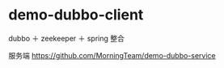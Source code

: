 # demo-dubbo-client

dubbo ＋ zeekeeper ＋ spring 整合

服务端 https://github.com/MorningTeam/demo-dubbo-service
